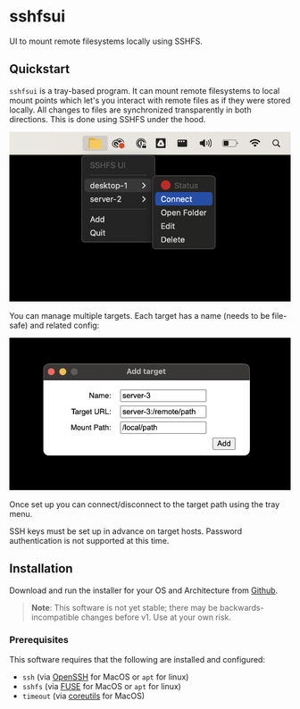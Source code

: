 # sshfsui
UI to mount remote filesystems locally using SSHFS.

## Quickstart
`sshfsui` is a tray-based program. It can mount remote filesystems to local mount points which let's you interact with
remote files as if they were stored locally. All changes to files are synchronized transparently in both directions.
This is done using SSHFS under the hood.

![screenshot](docs/screenshot.png)

You can manage multiple targets. Each target has a name (needs to be file-safe) and related config:

![screenshot](docs/screenshot-add.png)

Once set up you can connect/disconnect to the target path using the tray menu.

SSH keys must be set up in advance on target hosts. Password authentication is not supported at this time.

## Installation
Download and run the installer for your OS and Architecture from [Github](https://github.com/thekashifmalik/sshfsui/releases/latest).

> **Note**: This software is not yet stable; there may be backwards-incompatible changes before v1. Use at your own
> risk.

### Prerequisites
This software requires that the following are installed and configured:

- `ssh` (via [OpenSSH](https://formulae.brew.sh/formula/openssh) for MacOS or `apt` for linux)
- `sshfs` (via [FUSE](https://osxfuse.github.io/) for MacOS or `apt` for linux)
- `timeout` (via [coreutils](https://formulae.brew.sh/formula/coreutils) for MacOS)
